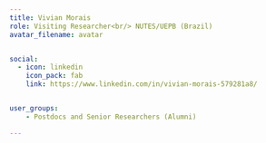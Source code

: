 ```yaml
---
title: Vivian Morais
role: Visiting Researcher<br/> NUTES/UEPB (Brazil)
avatar_filename: avatar


social:
  - icon: linkedin
    icon_pack: fab
    link: https://www.linkedin.com/in/vivian-morais-579281a8/


user_groups:
    - Postdocs and Senior Researchers (Alumni)

---
```

